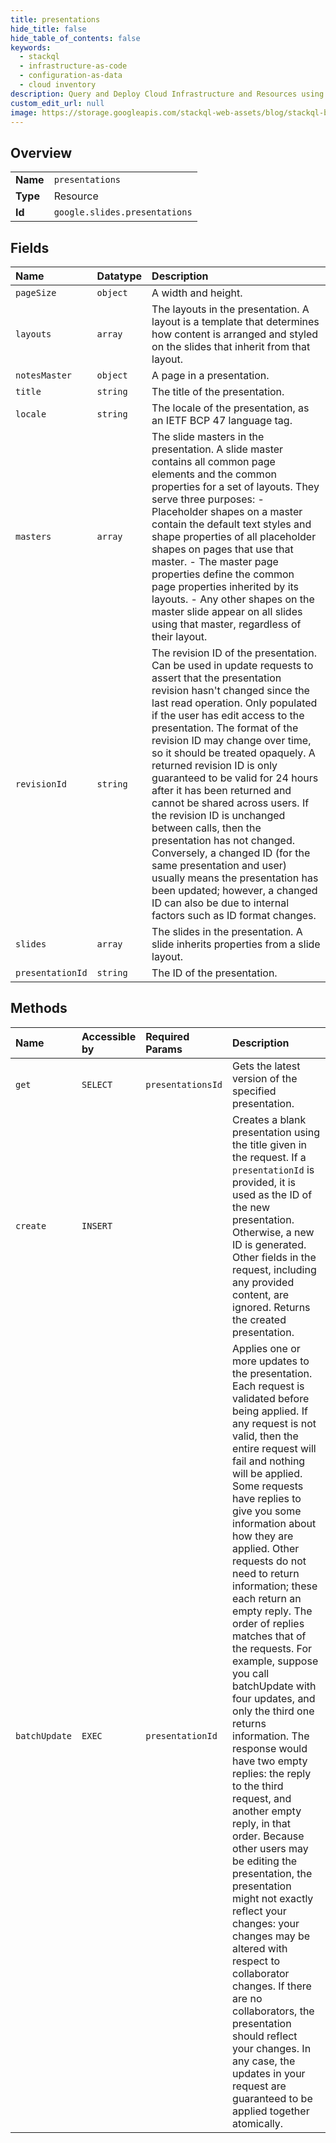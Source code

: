 ```yaml
---
title: presentations
hide_title: false
hide_table_of_contents: false
keywords:
  - stackql
  - infrastructure-as-code
  - configuration-as-data
  - cloud inventory
description: Query and Deploy Cloud Infrastructure and Resources using SQL
custom_edit_url: null
image: https://storage.googleapis.com/stackql-web-assets/blog/stackql-blog-post-featured-image.png
---
```

  
    

## Overview
<table><tbody>
<tr><td><b>Name</b></td><td><code>presentations</code></td></tr>
<tr><td><b>Type</b></td><td>Resource</td></tr>
<tr><td><b>Id</b></td><td><code>google.slides.presentations</code></td></tr>
</tbody></table>

## Fields
| Name | Datatype | Description |
|:-----|:---------|:------------|
| `pageSize` | `object` | A width and height. |
| `layouts` | `array` | The layouts in the presentation. A layout is a template that determines how content is arranged and styled on the slides that inherit from that layout. |
| `notesMaster` | `object` | A page in a presentation. |
| `title` | `string` | The title of the presentation. |
| `locale` | `string` | The locale of the presentation, as an IETF BCP 47 language tag. |
| `masters` | `array` | The slide masters in the presentation. A slide master contains all common page elements and the common properties for a set of layouts. They serve three purposes: - Placeholder shapes on a master contain the default text styles and shape properties of all placeholder shapes on pages that use that master. - The master page properties define the common page properties inherited by its layouts. - Any other shapes on the master slide appear on all slides using that master, regardless of their layout. |
| `revisionId` | `string` | The revision ID of the presentation. Can be used in update requests to assert that the presentation revision hasn't changed since the last read operation. Only populated if the user has edit access to the presentation. The format of the revision ID may change over time, so it should be treated opaquely. A returned revision ID is only guaranteed to be valid for 24 hours after it has been returned and cannot be shared across users. If the revision ID is unchanged between calls, then the presentation has not changed. Conversely, a changed ID (for the same presentation and user) usually means the presentation has been updated; however, a changed ID can also be due to internal factors such as ID format changes. |
| `slides` | `array` | The slides in the presentation. A slide inherits properties from a slide layout. |
| `presentationId` | `string` | The ID of the presentation. |
## Methods
| Name | Accessible by | Required Params | Description |
|:-----|:--------------|:----------------|:------------|
| `get` | `SELECT` | `presentationsId` | Gets the latest version of the specified presentation. |
| `create` | `INSERT` |  | Creates a blank presentation using the title given in the request. If a `presentationId` is provided, it is used as the ID of the new presentation. Otherwise, a new ID is generated. Other fields in the request, including any provided content, are ignored. Returns the created presentation. |
| `batchUpdate` | `EXEC` | `presentationId` | Applies one or more updates to the presentation. Each request is validated before being applied. If any request is not valid, then the entire request will fail and nothing will be applied. Some requests have replies to give you some information about how they are applied. Other requests do not need to return information; these each return an empty reply. The order of replies matches that of the requests. For example, suppose you call batchUpdate with four updates, and only the third one returns information. The response would have two empty replies: the reply to the third request, and another empty reply, in that order. Because other users may be editing the presentation, the presentation might not exactly reflect your changes: your changes may be altered with respect to collaborator changes. If there are no collaborators, the presentation should reflect your changes. In any case, the updates in your request are guaranteed to be applied together atomically. |
